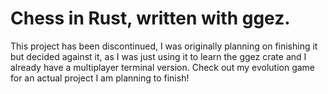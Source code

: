 # Chess in Rust, written with ggez.
This project has been discontinued, I was originally planning on finishing it but decided against it, as I was just using it to learn the ggez crate and I already have a multiplayer terminal version. Check out my evolution game for an actual project I am planning to finish!
